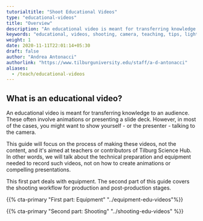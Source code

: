 ```yaml
---
tutorialtitle: "Shoot Educational Videos"
type: "educational-videos"
title: "Overview"
description: "An educational video is meant for transferring knowledge to an audience. Learn how to make them."
keywords: "educational, videos, shooting, camera, teaching, tips, lighting, lenses, microphone, audio"
weight: 1
date: 2020-11-11T22:01:14+05:30
draft: false
author: "Andrea Antonacci"
authorlink: "https://www.tilburguniversity.edu/staff/a-d-antonacci"
aliases:
  - /teach/educational-videos
---
```


## What is an educational video?
An educational video is meant for transferring knowledge to an audience. These often involve animations or presenting a slide deck. However, in most of the cases, you might want to show yourself - or the presenter - talking to the camera.

This guide will focus on the process of making these videos, not the content, and it's aimed at teachers or contributors of Tilburg Science Hub. In other words, we will talk about the technical preparation and equipment needed to record such videos, not on how to create animations or compelling presentations.

This first part deals with equipment. The second part of this guide covers the shooting workflow for production and post-production stages.

{{% cta-primary "First part: Equipment" "../equipment-edu-videos"%}}

{{% cta-primary "Second part: Shooting" "../shooting-edu-videos" %}}
